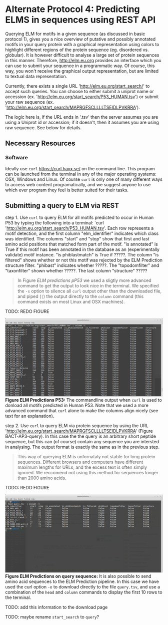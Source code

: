 # Alternate Protocol 4: Predicting ELMS in sequences using REST API

Querying ELM for motifs in a given sequence (as discussed in basic protocol 1),
gives you a nice overview of putative and possibly annotated motifs in your
query protein with a graphical representation using colors to highlight
different regions of the protein sequence (eg. disordered vs. globular).
It is however difficult to analyse a large set of protein sequences in this
manner. Therefore, http://elm.eu.org provides an interface which you can use to
submit your sequence in a programmatic way. Of course, this way, you won't
receive the graphical output representation, but are limited to textual data
representation.

Currently, there exists a single URL 'http://elm.eu.org/start_search/' to
accept such queries. You can choose to either submit a uniprot name or accession
(ex. 'http://elm.eu.org/start_search/P53_HUMAN.tsv') or submit your raw
sequence (ex. 'http://elm.eu.org/start_search/MAPRGFSCLLLLTSEIDLPVKRRA').

The logic here is, if the URL ends in '.tsv' then the server assumes you
are using a Uniprot id or accession; if it doesn't, then it assumes you are
using raw sequence. See below for details.

## Necessary Resources

### Software

Ideally use `curl` https://curl.haxx.se/ on the command line. This program can
be launched from the terminal in any of the major operating systems: OSX,
Windows and Linux. Of course `curl` is only one of many different ways to
access web content programatically, and we suggest anyone to use which ever
program they feel is better suited for their tasks.

## Submitting a query to ELM via REST

step 1. Use `curl` to query ELM for all motifs predicted to occur in Human P53
by typing the following into a terminal: `curl
'http://elm.eu.org/start_search/P53_HUMAN.tsv'. Each row represents a motif
detection, and the first column "elm_identifier" indicates which class was
identified. The columns "start" and "stop" show that first and last amino acid
positions that matched form part of the motif. "is annotated" is True if this
motif has been annotated in the database as an (experimentally validate) motif
instance. "is phiblastmatch" is True if ?????. The column "is filtered" shows
whether or not this motif was rejected by the ELM Prediction structure filter.
"phibast" indicates whether ?????. The "topodomfilter" and "taxonfilter" shown
whether ?????. The last column "structure" ?????

> In Figure *ELM predictions pP53* we used a sligtly more advanced command to
> get the output to look nice in the terminal. We specified the `-s`
> option to silence all `curl` output other than the downloaded file, and piped
> (`|`) the output directly to the `column` command (this command exists on
> most Linux and OSX machines).


TODO: REDO FIGURE

![](Figures/BACT_3/curl_P53.png)
**Figure ELM Predictions P53:** The commandline output when `curl` is used to
donload all motifs predicted in Human P53. Note that we used a more advanced
command that `curl` alone to make the columns align nicely (see text for an
explanation).

step 2. Use `curl` to query ELM via protein sequence by using the URL
'http://elm.eu.org/start_search/MAPRGFSCLLLLTSEIDLPVKRRA' (Figure
BACT-AP3-query). In this case the the query is an arbitrary short peptide
sequence, but this can (of course) contain any sequence you are intersted in
analysing. The output format is exactly the same as in the previous step. 

> This way of querying ELM is unfornataly not stable for long protein
> sequences. Different browsers and computers have different maximum lengths
> for URLs, and the excess text is often simply ignored. We reccomend not using
> this method for sequences longer than 2000 amino acids.

TODO: REDO FIGURE

![](Figures/BACT_3/predictions_query.png)
**Figure ELM Predictions on query sequence:** It is also possible to send amino
acid sequences to the ELM Prediction pipeline. In this case we have used the
curl option `-o` to download directly to the file `query.tsv`, and use a
combination of the `head` and `column` commands to display the first 10 rows to
the terminal.


TODO: add this information to the download page

TODO: maybe rename `start_search` to `query`?
